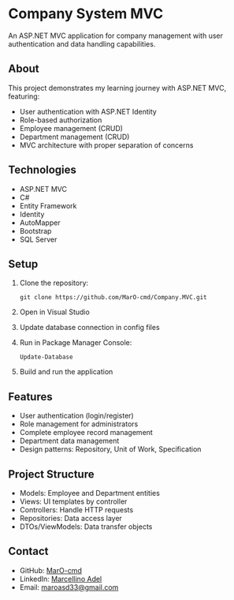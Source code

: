 # Company System MVC

An ASP.NET MVC application for company management with user authentication and data handling capabilities.

## About

This project demonstrates my learning journey with ASP.NET MVC, featuring:

- User authentication with ASP.NET Identity
- Role-based authorization
- Employee management (CRUD)
- Department management (CRUD)
- MVC architecture with proper separation of concerns

## Technologies

- ASP.NET MVC
- C#
- Entity Framework
- Identity
- AutoMapper
- Bootstrap
- SQL Server

## Setup

1. Clone the repository:
   ```
   git clone https://github.com/MarO-cmd/Company.MVC.git
   ```

2. Open in Visual Studio

3. Update database connection in config files

4. Run in Package Manager Console:
   ```
   Update-Database
   ```

5. Build and run the application

## Features

- User authentication (login/register)
- Role management for administrators
- Complete employee record management
- Department data management
- Design patterns: Repository, Unit of Work, Specification

## Project Structure

- Models: Employee and Department entities
- Views: UI templates by controller
- Controllers: Handle HTTP requests
- Repositories: Data access layer
- DTOs/ViewModels: Data transfer objects

## Contact

- GitHub: [MarO-cmd](https://github.com/MarO-cmd)
- LinkedIn: [Marcellino Adel](https://www.linkedin.com/in/marcellino-adel-752b17235/)
- Email: maroasd33@gmail.com
